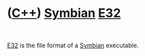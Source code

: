 



 

 

 

 

 

([C++](Cpp.md)) [Symbian](CppSymbian.md) [E32](CppE32.htm)
============================================================

 

[E32](CppE32.md) is the file format of a [Symbian](CppSymbian.md)
executable.

 

 

 

 

 





 



